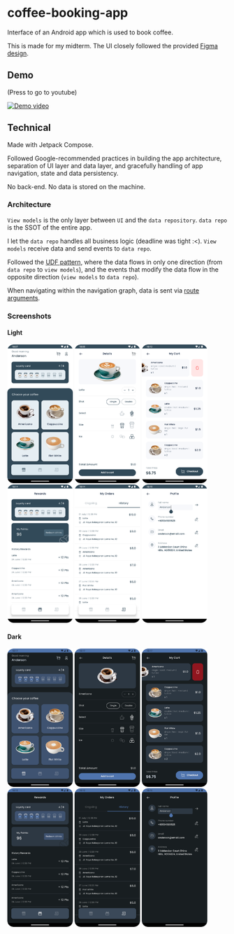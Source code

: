 # coffee-booking-app

Interface of an Android app which is used to book coffee.

This is made for my midterm. The UI closely followed the provided [Figma design](https://www.figma.com/file/DwWheBUCT8TKlhjdwMkDQ8/CS426?type=design&node-id=37-0&mode=design&t=NOuAESQZHkprNowk-0).

## Demo

(Press to go to youtube)

[![Demo video](https://img.youtube.com/vi/DZOCRP9_3LU/0.jpg)](https://www.youtube.com/watch?v=DZOCRP9_3LU)

## Technical

Made with Jetpack Compose.

Followed Google-recommended practices in building the app architecture, separation of UI layer and data layer, and gracefully handling of app navigation, state and data persistency.

No back-end. No data is stored on the machine.

### Architecture

`View models` is the only layer between `UI` and the `data repository`. `data repo` is the SSOT of the entire app.

I let the `data repo` handles all business logic (deadline was tight :<). `View models` receive data and send events to `data repo`.

Followed the [UDF pattern](https://developer.android.com/topic/architecture#unidirectional-data-flow), where the data flows in only one direction (from `data repo` to `view models`), and the events that modify the data flow in the opposite direction (`view models` to `data repo`).

When navigating within the navigation graph, data is sent via [route arguments](https://developer.android.com/jetpack/compose/navigation#nav-with-args).

### Screenshots

#### Light

<p float="left">
  <img src="/screenshots/light/home.png" width="150" />
  <img src="/screenshots/light/details.png" width="150" /> 
  <img src="/screenshots/light/cart.png" width="150" />
  <img src="/screenshots/light/rewards.png" width="150" />
  <img src="/screenshots/light/orders.png" width="150" />
  <img src="/screenshots/light/profile.png" width="150" />
</p>

#### Dark

<p float="left">
  <img src="/screenshots/dark/home.png" width="150" />
  <img src="/screenshots/dark/details.png" width="150" /> 
  <img src="/screenshots/dark/cart.png" width="150" />
  <img src="/screenshots/dark/rewards.png" width="150" />
  <img src="/screenshots/dark/orders.png" width="150" />
  <img src="/screenshots/dark/profile.png" width="150" />
</p>
